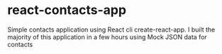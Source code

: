 # react-contacts-app
Simple contacts application using React cli create-react-app. I built the majority of this application in a few hours using Mock JSON data for contacts 

